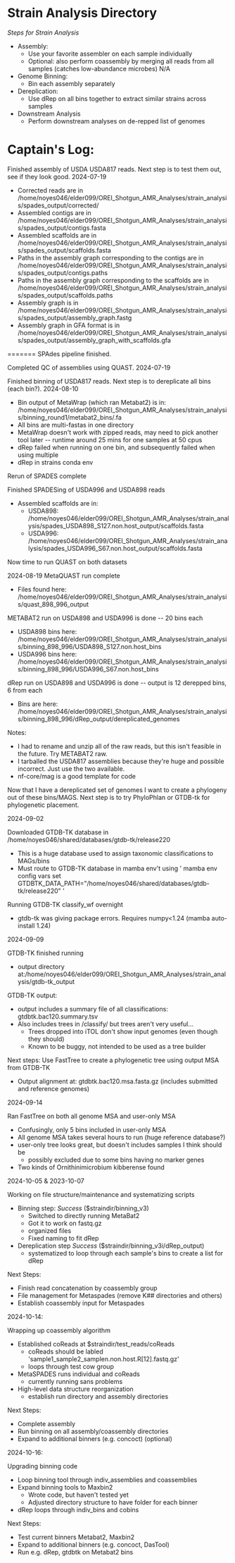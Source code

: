 # Strain Analysis Directory

*Steps for Strain Analysis*
- Assembly:
  - Use your favorite assembler on each sample individually
  - Optional: also perform coassembly by merging all reads from all samples (catches low-abundance microbes) N/A
- Genome Binning:
  - Bin each assembly separately
- Dereplication:
  - Use dRep on all bins together to extract similar strains across samples
- Downstream Analysis
  - Perform downstream analyses on de-repped list of genomes


# Captain's Log:


Finished assembly of USDA USDA817 reads. Next step is to test them out, see if they look good. 2024-07-19
 
 * Corrected reads are in /home/noyes046/elder099/OREI_Shotgun_AMR_Analyses/strain_analysis/spades_output/corrected/
 * Assembled contigs are in /home/noyes046/elder099/OREI_Shotgun_AMR_Analyses/strain_analysis/spades_output/contigs.fasta
 * Assembled scaffolds are in /home/noyes046/elder099/OREI_Shotgun_AMR_Analyses/strain_analysis/spades_output/scaffolds.fasta
 * Paths in the assembly graph corresponding to the contigs are in /home/noyes046/elder099/OREI_Shotgun_AMR_Analyses/strain_analysis/spades_output/contigs.paths
 * Paths in the assembly graph corresponding to the scaffolds are in /home/noyes046/elder099/OREI_Shotgun_AMR_Analyses/strain_analysis/spades_output/scaffolds.paths
 * Assembly graph is in /home/noyes046/elder099/OREI_Shotgun_AMR_Analyses/strain_analysis/spades_output/assembly_graph.fastg
 * Assembly graph in GFA format is in /home/noyes046/elder099/OREI_Shotgun_AMR_Analyses/strain_analysis/spades_output/assembly_graph_with_scaffolds.gfa

======= SPAdes pipeline finished.

Completed QC of assemblies using QUAST. 2024-07-19

Finished binning of USDA817 reads. Next step is to dereplicate all bins (each bin?). 2024-08-10
 * Bin output of MetaWrap (which ran Metabat2) is in: /home/noyes046/elder099/OREI_Shotgun_AMR_Analyses/strain_analysis/binning_round1/metabat2_bins/.fa
 * All bins are multi-fastas in one directory
 * MetaWrap doesn't work with zipped reads, may need to pick another tool later -- runtime around 25 mins for one samples at 50 cpus
 * dRep failed when running on one bin, and subsequently failed when using multiple
 * dRep in strains conda env



Rerun of SPADES complete

Finished SPADESing of USDA996 and USDA898 reads

 * Assembled scaffolds are in:
   * USDA898: /home/noyes046/elder099/OREI_Shotgun_AMR_Analyses/strain_analysis/spades_USDA898_S127.non.host_output/scaffolds.fasta
   * USDA996: /home/noyes046/elder099/OREI_Shotgun_AMR_Analyses/strain_analysis/spades_USDA996_S67.non.host_output/scaffolds.fasta

Now time to run QUAST on both datasets

2024-08-19
MetaQUAST run complete
 * Files found here: /home/noyes046/elder099/OREI_Shotgun_AMR_Analyses/strain_analysis/quast_898_996_output

METABAT2 run on USDA898 and USDA996 is done -- 20 bins each
 * USDA898 bins here: /home/noyes046/elder099/OREI_Shotgun_AMR_Analyses/strain_analysis/binning_898_996/USDA898_S127.non.host_bins
 * USDA996 bins here: /home/noyes046/elder099/OREI_Shotgun_AMR_Analyses/strain_analysis/binning_898_996/USDA996_S67.non.host_bins


dRep run on USDA898 and USDA996 is done -- output is 12 derepped bins, 6 from each
 * Bins are here: /home/noyes046/elder099/OREI_Shotgun_AMR_Analyses/strain_analysis/binning_898_996/dRep_output/dereplicated_genomes

Notes: 
 - I had to rename and unzip all of the raw reads, but this isn't feasible in the future. Try METABAT2 raw.
 - I tarballed the USDA817 assemblies because they're huge and possible incorrect. Just use the two available.
 - nf-core/mag is a good template for code


Now that I have a dereplicated set of genomes I want to create a phylogeny out of these bins/MAGS. Next step is to try PhyloPhlan or GTDB-tk for phylogenetic placement.


2024-09-02

Downloaded GTDB-TK database in /home/noyes046/shared/databases/gtdb-tk/release220
 - This is a huge database used to assign taxonomic classifications to MAGs/bins
 - Must route to GTDB-TK database in mamba env't using ' mamba env config vars set GTDBTK_DATA_PATH="/home/noyes046/shared/databases/gtdb-tk/release220" '

Running GTDB-TK classify_wf overnight
 - gtdb-tk was giving package errors. Requires numpy<1.24 (mamba auto-install 1.24)

2024-09-09

GTDB-TK finished running
 - output directory at:/home/noyes046/elder099/OREI_Shotgun_AMR_Analyses/strain_analysis/gtdb-tk_output

GTDB-TK output:
 - output includes a summary file of all classifications: gtdbtk.bac120.summary.tsv
 - Also includes trees in /classify/ but trees aren't very useful...
   - Trees dropped into iTOL don't show input genomes (even though they should)
   - Known to be buggy, not intended to be used as a tree builder

Next steps:
Use FastTree to create a phylogenetic tree using output MSA from GTDB-TK
 - Output alignment at: gtdbtk.bac120.msa.fasta.gz (includes submitted and reference genomes)


2024-09-14

Ran FastTree on both all genome MSA and user-only MSA
 - Confusingly, only 5 bins included in user-only MSA
 - All genome MSA takes several hours to run (huge reference database?)
 - user-only tree looks great, but doesn't includes samples I think should be
   - possibly excluded due to some bins having no marker genes
 - Two kinds of Ornithinimicrobium kibberense found 


2024-10-05 & 2023-10-07

Working on file structure/maintenance and systematizing scripts
 - Binning step: *Success* ($straindir/binning_v3)
   - Switched to directly running MetaBat2
   - Got it to work on fastq.gz
   - organized files
   - Fixed naming to fit dRep
 - Dereplication step *Success* ($straindir/binning_v3i/dRep_output)
   - systematized to loop through each sample's bins to create a list for dRep

Next Steps:
 - Finish read concatenation by coassembly group
 - File management for Metaspades (remove K## directories and others)
 - Establish coassembly input for Metaspades


2024-10-14:

Wrapping up coassembly algorithm
 - Established coReads at $straindir/test_reads/coReads
   - coReads should be labled 'sample1_sample2_samplen.non.host.R[12].fastq.gz' 
   - loops through test cow group
 - MetaSPADES runs individual and coReads
   - currently running sans problems
 - High-level data structure reorganization
   - establish run directory and assembly directories

Next Steps:
 - Complete assembly
 - Run binning on all assembly/coassembly directories
 - Expand to additional binners (e.g. concoct) (optional)


2024-10-16:

Upgrading binning code
 - Loop binning tool through indiv_assemblies and coassemblies
 - Expand binning tools to Maxbin2
   - Wrote code, but haven't tested yet
   - Adjusted directory structure to have folder for each binner
 - dRep loops through indiv_bins and cobins

Next Steps:
 - Test current binners Metabat2, Maxbin2
 - Expand to additional binners (e.g. concoct, DasTool)
 - Run e.g. dRep, gtdbtk on Metabat2 bins
